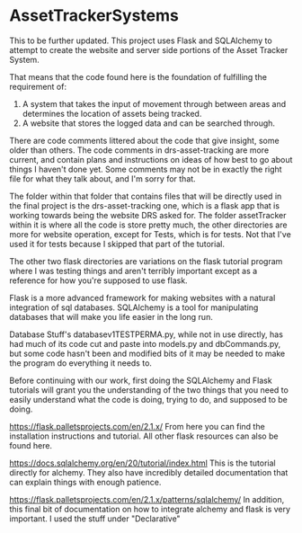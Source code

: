 # AssetTrackerSystems
This to be further updated. 
This project uses Flask and SQLAlchemy to attempt to create the website and server side portions of the Asset Tracker System.

That means that the code found here is the foundation of fulfilling the requirement of: 
1. A system that takes the input of movement through between areas and determines the location of assets being tracked. 
2. A website that stores the logged data and can be searched through.

There are code comments littered about the code that give insight, some older than others. The code comments in drs-asset-tracking are more current, and contain plans and instructions on ideas of how best to go about things I haven't done yet. Some comments may not be in exactly the right file for what they talk about, and I'm sorry for that. 

The folder within that folder that contains files that will be directly used in the final project is the drs-asset-tracking one, which is a flask app that is working towards being the website DRS asked for. The folder assetTracker within it is where all the code is store pretty much, the other directories are more for website operation, except for Tests, which is for tests. Not that I've used it for tests because I skipped that part of the tutorial. 

The other two flask directories are variations on the flask tutorial program where I was testing things and aren't terribly important except as a reference for how you're supposed to use flask. 

Flask is a more advanced framework for making websites with a natural integration of sql databases. 
SQLAlchemy is a tool for manipulating databases that will make you life easier in the long run. 

Database Stuff's databasev1TESTPERMA.py, while not in use directly, has had much of its code cut and paste into models.py and dbCommands.py, but some code hasn't been and modified bits of it may be needed to make the program do everything it needs to. 

Before continuing with our work, first doing the SQLAlchemy and Flask tutorials will grant you the understanding of the two things that you need to easily understand what the code is doing, trying to do, and supposed to be doing. 

https://flask.palletsprojects.com/en/2.1.x/ 
From here you can find the installation instructions and tutorial. All other flask resources can also be found here. 

https://docs.sqlalchemy.org/en/20/tutorial/index.html
This is the tutorial directly for alchemy. They also have incredibly detailed documentation that can explain things with enough patience.

https://flask.palletsprojects.com/en/2.1.x/patterns/sqlalchemy/ 
In addition, this final bit of documentation on how to integrate alchemy and flask is very important. I used the stuff under "Declarative" 

